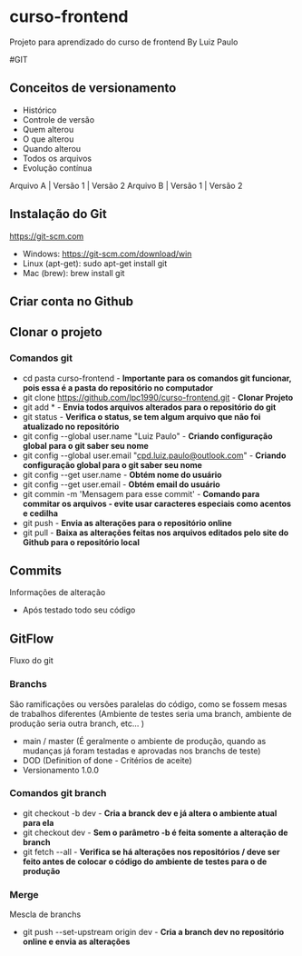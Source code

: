 # curso-frontend
Projeto para aprendizado do curso de frontend
By Luiz Paulo

#GIT
## Conceitos de versionamento
- Histórico
- Controle de versão
- Quem alterou
- O que alterou
- Quando alterou
- Todos os arquivos
- Evolução contínua

Arquivo A | Versão 1 | Versão 2
Arquivo B | Versão 1 | Versão 2

## Instalação do Git
https://git-scm.com

- Windows: https://git-scm.com/download/win
- Linux (apt-get): sudo apt-get install git
- Mac (brew): brew install git

## Criar conta no Github

## Clonar o projeto
### Comandos git
- cd pasta curso-frontend - **Importante para os comandos git funcionar, pois essa é a pasta do repositório no computador**
- git clone https://github.com/lpc1990/curso-frontend.git - **Clonar Projeto**
- git add * - **Envia todos arquivos alterados para o repositório do git**
- git status - **Verifica o status, se tem algum arquivo que não foi atualizado no repositório**
- git config --global user.name "Luiz Paulo" - **Criando configuração global para o git saber seu nome**
- git config --global user.email "cpd.luiz.paulo@outlook.com" - **Criando configuração global para o git saber seu nome**
- git config --get user.name - **Obtém nome do usuário**
- git config --get user.email - **Obtém email do usuário**
- git commin -m 'Mensagem para esse commit' - **Comando para commitar os arquivos - evite usar caracteres especiais como acentos e cedilha**
- git push - **Envia as alterações para o repositório online**
- git pull - **Baixa as alterações feitas nos arquivos editados pelo site do Github para o repositório local**

## Commits
Informações de alteração
- Após testado todo seu código

## GitFlow
Fluxo do git

### Branchs
São ramificações ou versões paralelas do código, como se fossem mesas de trabalhos diferentes (Ambiente de testes seria uma branch, ambiente de produção seria outra branch, etc... )

- main / master (É geralmente o ambiente de produção, quando as mudanças já foram testadas e aprovadas nos branchs de teste)
- DOD (Definition of done - Critérios de aceite)
- Versionamento 1.0.0
### Comandos git branch
- git checkout -b dev - **Cria a branck dev e já altera o ambiente atual para ela**
- git checkout dev - **Sem o parâmetro -b é feita somente a alteração de branch** 
- git fetch --all - **Verifica se há alterações nos repositórios / deve ser feito antes de colocar o código do ambiente de testes para o de produção**

### Merge
Mescla de branchs

- git push --set-upstream origin dev - **Cria a branch dev no repositório online e envia as alterações**
